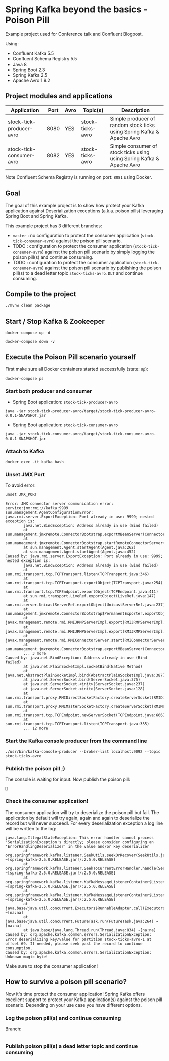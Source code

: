 # Spring Kafka beyond the basics - Poison Pill

Example project used for Conference talk and Confluent Blogpost.

Using:

* Confluent Kafka 5.5
* Confluent Schema Registry 5.5
* Java 8
* Spring Boot 2.3
* Spring Kafka 2.5
* Apache Avro 1.9.2

## Project modules and applications

| Application                                   | Port | Avro  | Topic(s)         | Description                                                            |
|-----------------------------------------------|------|-------|------------------|------------------------------------------------------------------------|
| stock-tick-producer-avro                      | 8080 | YES   | stock-ticks-avro | Simple producer of random stock ticks using Spring Kafka & Apache Avro |
| stock-tick-consumer-avro                      | 8082 | YES   | stock-ticks-avro | Simple consumer of stock ticks using using Spring Kafka & Apache Avro  |

Note Confluent Schema Registry is running on port: `8081` using Docker. 

## Goal

The goal of this example project is to show how protect your Kafka application against Deserialization exceptions (a.k.a. poison pills) leveraging Spring Boot and Spring Kafka.

This example project has 3 different branches:

* `master` : no configuration to protect the consumer application (`stock-tick-consumer-avro`) against the poison pill scenario.
* TODO : configuration to protect the consumer application (`stock-tick-consumer-avro`) against the poison pill scenario by simply logging the poison pill(s) and continue consuming.
* TODO : configuration to protect the consumer application (`stock-tick-consumer-avro`) against the poison pill scenario by publishing the poison pill(s) to a dead letter topic `stock-ticks-avro.DLT` and continue consuming.

## Compile to the project

```
./mvnw clean package
```

## Start / Stop Kafka & Zookeeper

```
docker-compose up -d
```

```
docker-compose down -v
```

## Execute the Poison Pill scenario yourself

First make sure all Docker containers started successfully (state: `Up`):

```
docker-compose ps
``` 

### Start both producer and consumer

* Spring Boot application: `stock-tick-producer-avro`

```
java -jar stock-tick-producer-avro/target/stock-tick-producer-avro-0.0.1-SNAPSHOT.jar
```

* Spring Boot application: `stock-tick-consumer-avro`

```
java -jar stock-tick-consumer-avro/target/stock-tick-consumer-avro-0.0.1-SNAPSHOT.jar
```

### Attach to Kafka

```
docker exec -it kafka bash
```

### Unset JMX Port 

To avoid error:

```
unset JMX_PORT
```

```
Error: JMX connector server communication error: service:jmx:rmi://kafka:9999
sun.management.AgentConfigurationError: java.rmi.server.ExportException: Port already in use: 9999; nested exception is: 
        java.net.BindException: Address already in use (Bind failed)
        at sun.management.jmxremote.ConnectorBootstrap.exportMBeanServer(ConnectorBootstrap.java:800)
        at sun.management.jmxremote.ConnectorBootstrap.startRemoteConnectorServer(ConnectorBootstrap.java:468)
        at sun.management.Agent.startAgent(Agent.java:262)
        at sun.management.Agent.startAgent(Agent.java:452)
Caused by: java.rmi.server.ExportException: Port already in use: 9999; nested exception is: 
        java.net.BindException: Address already in use (Bind failed)
        at sun.rmi.transport.tcp.TCPTransport.listen(TCPTransport.java:346)
        at sun.rmi.transport.tcp.TCPTransport.exportObject(TCPTransport.java:254)
        at sun.rmi.transport.tcp.TCPEndpoint.exportObject(TCPEndpoint.java:411)
        at sun.rmi.transport.LiveRef.exportObject(LiveRef.java:147)
        at sun.rmi.server.UnicastServerRef.exportObject(UnicastServerRef.java:237)
        at sun.management.jmxremote.ConnectorBootstrap$PermanentExporter.exportObject(ConnectorBootstrap.java:199)
        at javax.management.remote.rmi.RMIJRMPServerImpl.export(RMIJRMPServerImpl.java:146)
        at javax.management.remote.rmi.RMIJRMPServerImpl.export(RMIJRMPServerImpl.java:122)
        at javax.management.remote.rmi.RMIConnectorServer.start(RMIConnectorServer.java:404)
        at sun.management.jmxremote.ConnectorBootstrap.exportMBeanServer(ConnectorBootstrap.java:796)
        ... 3 more
Caused by: java.net.BindException: Address already in use (Bind failed)
        at java.net.PlainSocketImpl.socketBind(Native Method)
        at java.net.AbstractPlainSocketImpl.bind(AbstractPlainSocketImpl.java:387)
        at java.net.ServerSocket.bind(ServerSocket.java:375)
        at java.net.ServerSocket.<init>(ServerSocket.java:237)
        at java.net.ServerSocket.<init>(ServerSocket.java:128)
        at sun.rmi.transport.proxy.RMIDirectSocketFactory.createServerSocket(RMIDirectSocketFactory.java:45)
        at sun.rmi.transport.proxy.RMIMasterSocketFactory.createServerSocket(RMIMasterSocketFactory.java:345)
        at sun.rmi.transport.tcp.TCPEndpoint.newServerSocket(TCPEndpoint.java:666)
        at sun.rmi.transport.tcp.TCPTransport.listen(TCPTransport.java:335)
        ... 12 more
```

### Start the Kafka console producer from the command line

```
./usr/bin/kafka-console-producer --broker-list localhost:9092 --topic stock-ticks-avro
```

### Publish the poison pill ;)

The console is waiting for input. Now publish the poison pill:

```
💊
```

### Check the consumer application!

The consumer application will try to deserialize the poison pill but fail.
The application by default will try again, again and again to deserialize the record but will never succeed!. 
For every deserialization exception a log line will be written to the log:

```
java.lang.IllegalStateException: This error handler cannot process 'SerializationException's directly; please consider configuring an 'ErrorHandlingDeserializer' in the value and/or key deserializer
        at org.springframework.kafka.listener.SeekUtils.seekOrRecover(SeekUtils.java:145) ~[spring-kafka-2.5.0.RELEASE.jar!/:2.5.0.RELEASE]
        at org.springframework.kafka.listener.SeekToCurrentErrorHandler.handle(SeekToCurrentErrorHandler.java:103) ~[spring-kafka-2.5.0.RELEASE.jar!/:2.5.0.RELEASE]
        at org.springframework.kafka.listener.KafkaMessageListenerContainer$ListenerConsumer.handleConsumerException(KafkaMessageListenerContainer.java:1241) ~[spring-kafka-2.5.0.RELEASE.jar!/:2.5.0.RELEASE]
        at org.springframework.kafka.listener.KafkaMessageListenerContainer$ListenerConsumer.run(KafkaMessageListenerContainer.java:1002) ~[spring-kafka-2.5.0.RELEASE.jar!/:2.5.0.RELEASE]
        at java.base/java.util.concurrent.Executors$RunnableAdapter.call(Executors.java:515) ~[na:na]
        at java.base/java.util.concurrent.FutureTask.run(FutureTask.java:264) ~[na:na]
        at java.base/java.lang.Thread.run(Thread.java:834) ~[na:na]
Caused by: org.apache.kafka.common.errors.SerializationException: Error deserializing key/value for partition stock-ticks-avro-1 at offset 69. If needed, please seek past the record to continue consumption.
Caused by: org.apache.kafka.common.errors.SerializationException: Unknown magic byte!
```

Make sure to stop the consumer application!

## How to survive a poison pill scenario?

Now it's time protect the consumer application!
Spring Kafka offers excellent support to protect your Kafka application(s) against the poison pill scenario.
Depending on your use case you have different options.  

### Log the poison pill(s) and continue consuming

Branch:

```

```

### Publish poison pill(s) a dead letter topic and continue consuming

```

```
